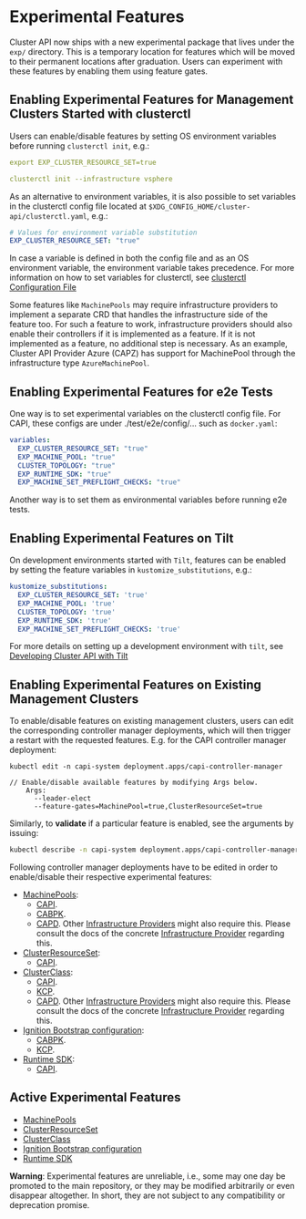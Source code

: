 # Experimental Features

Cluster API now ships with a new experimental package that lives under the `exp/` directory. This is a
temporary location for features which will be moved to their permanent locations after graduation. Users can experiment with these features by enabling them using feature gates.

## Enabling Experimental Features for Management Clusters Started with clusterctl

Users can enable/disable features by setting OS environment variables before running `clusterctl init`, e.g.:

```yaml
export EXP_CLUSTER_RESOURCE_SET=true

clusterctl init --infrastructure vsphere
```

As an alternative to environment variables, it is also possible to set variables in the clusterctl config file located at `$XDG_CONFIG_HOME/cluster-api/clusterctl.yaml`, e.g.:
```yaml
# Values for environment variable substitution
EXP_CLUSTER_RESOURCE_SET: "true"
```
In case a variable is defined in both the config file and as an OS environment variable, the environment variable takes precedence.
For more information on how to set variables for clusterctl, see [clusterctl Configuration File](../../clusterctl/configuration.md)

Some features like `MachinePools` may require infrastructure providers to implement a separate CRD that handles the infrastructure side of the feature too.
For such a feature to work, infrastructure providers should also enable their controllers if it is implemented as a feature. If it is not implemented as a feature, no additional step is necessary.
As an example, Cluster API Provider Azure (CAPZ) has support for MachinePool through the infrastructure type `AzureMachinePool`.

## Enabling Experimental Features for e2e Tests

One way is to set experimental variables on the clusterctl config file. For CAPI, these configs are under ./test/e2e/config/... such as `docker.yaml`:
```yaml
variables:
  EXP_CLUSTER_RESOURCE_SET: "true"
  EXP_MACHINE_POOL: "true"
  CLUSTER_TOPOLOGY: "true"
  EXP_RUNTIME_SDK: "true"
  EXP_MACHINE_SET_PREFLIGHT_CHECKS: "true"
```

Another way is to set them as environmental variables before running e2e tests.

## Enabling Experimental Features on Tilt

On development environments started with `Tilt`, features can be enabled by setting the feature variables in `kustomize_substitutions`, e.g.:

```yaml
kustomize_substitutions:
  EXP_CLUSTER_RESOURCE_SET: 'true'
  EXP_MACHINE_POOL: 'true'
  CLUSTER_TOPOLOGY: 'true'
  EXP_RUNTIME_SDK: 'true'
  EXP_MACHINE_SET_PREFLIGHT_CHECKS: 'true'
```

For more details on setting up a development environment with `tilt`, see [Developing Cluster API with Tilt](../../developer/tilt.md)

## Enabling Experimental Features on Existing Management Clusters

To enable/disable features on existing management clusters, users can edit the corresponding controller manager
deployments, which will then trigger a restart with the requested features. E.g. for the CAPI controller manager
deployment:

```
kubectl edit -n capi-system deployment.apps/capi-controller-manager
```
```
// Enable/disable available features by modifying Args below.
    Args:
      --leader-elect
      --feature-gates=MachinePool=true,ClusterResourceSet=true
```

Similarly, to **validate** if a particular feature is enabled, see the arguments by issuing:

```bash
kubectl describe -n capi-system deployment.apps/capi-controller-manager
```

Following controller manager deployments have to be edited in order to enable/disable their respective experimental features:

* [MachinePools](./machine-pools.md):
  * [CAPI](https://cluster-api.sigs.k8s.io/reference/glossary.html?highlight=Gloss#capi).
  * [CABPK](https://cluster-api.sigs.k8s.io/reference/glossary.html?highlight=Gloss#cabpk).
  * [CAPD](https://cluster-api.sigs.k8s.io/reference/glossary.html?highlight=Providers#capd). Other [Infrastructure Providers](https://cluster-api.sigs.k8s.io/reference/glossary.html?highlight=Providers#infrastructure-provider)
    might also require this. Please consult the docs of the concrete [Infrastructure Provider](https://cluster-api.sigs.k8s.io/reference/providers#infrastructure)
    regarding this.
* [ClusterResourceSet](./cluster-resource-set.md):
  * [CAPI](https://cluster-api.sigs.k8s.io/reference/glossary.html?highlight=Gloss#capi).
* [ClusterClass](./cluster-class/index.md):
  * [CAPI](https://cluster-api.sigs.k8s.io/reference/glossary.html?highlight=Gloss#capi).
  * [KCP](https://cluster-api.sigs.k8s.io/reference/glossary.html?highlight=Gloss#kcp).
  * [CAPD](https://cluster-api.sigs.k8s.io/reference/glossary.html?highlight=Providers#capd). Other [Infrastructure Providers](https://cluster-api.sigs.k8s.io/reference/glossary.html?highlight=Providers#infrastructure-provider)
    might also require this. Please consult the docs of the concrete [Infrastructure Provider](https://cluster-api.sigs.k8s.io/reference/providers#infrastructure)
    regarding this.
* [Ignition Bootstrap configuration](./ignition.md):
  * [CABPK](https://cluster-api.sigs.k8s.io/reference/glossary.html?highlight=Gloss#cabpk).
  * [KCP](https://cluster-api.sigs.k8s.io/reference/glossary.html?highlight=Gloss#kcp).
* [Runtime SDK](runtime-sdk/index.md):
  * [CAPI](https://cluster-api.sigs.k8s.io/reference/glossary.html?highlight=Gloss#capi).

## Active Experimental Features

* [MachinePools](./machine-pools.md)
* [ClusterResourceSet](./cluster-resource-set.md)
* [ClusterClass](./cluster-class/index.md)
* [Ignition Bootstrap configuration](./ignition.md)
* [Runtime SDK](runtime-sdk/index.md)

**Warning**: Experimental features are unreliable, i.e., some may one day be promoted to the main repository, or they may be modified arbitrarily or even disappear altogether.
In short, they are not subject to any compatibility or deprecation promise.
